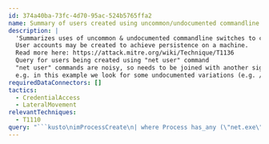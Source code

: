```yaml
---
id: 374a40ba-73fc-4d70-95ac-524b5765ffa2
name: Summary of users created using uncommon/undocumented commandline switches (Normalized Process Events)
description: |
  'Summarizes uses of uncommon & undocumented commandline switches to create persistence
  User accounts may be created to achieve persistence on a machine.
  Read more here: https://attack.mitre.org/wiki/Technique/T1136
  Query for users being created using "net user" command
  "net user" commands are noisy, so needs to be joined with another signal -
  e.g. in this example we look for some undocumented variations (e.g. /ad instead of /add)'
requiredDataConnectors: []
tactics:
  - CredentialAccess
  - LateralMovement
relevantTechniques:
  - T1110
query: "```kusto\nimProcessCreate\n| where Process has_any (\"net.exe\", \"net1.exe\") // preformance pre-filtering\n| extend FileName = tostring(split(Process, '\\\\')[-1]) \n| extend ActingProcessFileName= tostring(split(ActingProcessName, '\\\\')[-1]) \n| where FileName in~ (\"net.exe\", \"net1.exe\")\n| parse kind=regex flags=iU CommandLine with * \"user \" CreatedUser \" \" * \"/ad\"\n| where not(FileName =~ \"net1.exe\" and ActingProcessFileName =~ \"net.exe\" and replace(\"net\", \"net1\", ActingProcessCommandLine) =~ CommandLine)\n| extend CreatedOnLocalMachine=(CommandLine !has \"/do\")\n| where CommandLine has \"/add\" or (CreatedOnLocalMachine == 0 and CommandLine !has \"/domain\")\n| summarize StartTimeUtc = min(TimeGenerated), EndTimeUtc = max(TimeGenerated), MachineCount=dcount(Dvc) by CreatedUser, CreatedOnLocalMachine, ActingProcessFileName, FileName, CommandLine, ActingProcessCommandLine, EventVendor, EventProduct\n| extend timestamp = StartTimeUtc, AccountCustomEntity = CreatedUser\n```"
---
```


